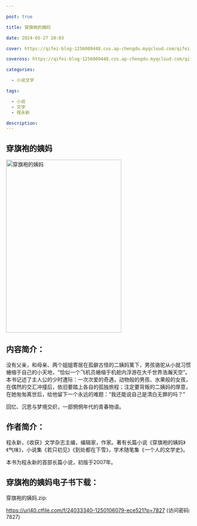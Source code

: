 ```yaml
---

post: true

title: 穿旗袍的姨妈

date: 2024-05-27 20:03

cover: https://qifei-blog-1256009448.cos.ap-chengdu.myqcloud.com/qifei-blog/662619a20ea9cb1403677556.jpg

coveross: https://qifei-blog-1256009448.cos.ap-chengdu.myqcloud.com/qifei-blog/662619a20ea9cb1403677556.jpg

categories:

  - 小说文学

tags:

  - 小说
  - 文学
  - 程永新

description:
---
```


##  穿旗袍的姨妈

<img alt="穿旗袍的姨妈 " class="aligncenter loading" data-was-processed="true" decoding="async" fetchpriority="high" height="471" src="https://qifei-blog-1256009448.cos.ap-chengdu.myqcloud.com/qifei-blog/662619a20ea9cb1403677556.jpg " style="cursor: zoom-in;" width="314"/>

## 内容简介：

没有父亲，和母亲、两个姐姐寄居在孤僻古怪的二姨妈篱下，男孩骆驼从小就习惯蜷缩于自己的小天地，“恰似一个飞机员蜷缩于机舱内浮游在大千世界浩瀚天空”。本书记述了主人公的少时遭际：一次次爱的奇遇，动物般的男孩、水果般的女孩，在偶然的交汇冲撞后，依旧要踏上各自的孤独旅程；注定要背叛的二姨妈的厚意，在她匆匆离世后，给他留下一个永远的难题：“我还能说自己是清白无罪的吗？”

回忆、沉思与梦境交织，一部惘惘年代的青春物语。

## 作者简介：

程永新，《收获》文学杂志主编，编辑家，作家。著有长篇小说《穿旗袍的姨妈》《气味》，小说集《若只初见》《到处都在下雪》，学术随笔集《一个人的文学史》。

本书为程永新的首部长篇小说，初版于2007年。

## 穿旗袍的姨妈电子书下载：
穿旗袍的姨妈.zip: 

https://url40.ctfile.com/f/24033340-1250106079-ece521?p=7827 (访问密码: 7827)
